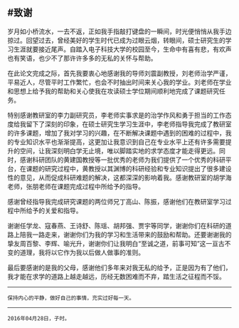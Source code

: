 #致谢
----
岁月如小桥流水，一去不返，正如我手指敲打键盘的一瞬间，时光便悄悄从我手边掠过。回望过去，曾经美好的学生时代已成为过眼云烟，转眼间，硕士研究生的学习生涯就要接近尾声。自踏入电子科技大学的校园至今，生命中有喜有悲，有欢声也有笑语，也少不了那许许多多的无私的关怀与帮助。

在此论文完成之际，首先我要衷心地感谢我的导师刘震副教授，刘老师治学严谨，平易近人，尽管平时工作繁忙，也会不时抽出时间来关心我的学业。刘老师在学业和思想上给予我的帮助和关心使我在攻读硕士学位期间顺利地完成了课题研究任务。

特别感谢教研室的李力副研究员，李老师实事求是的治学作风和勇于担当的工作态度给我留下了深刻的印象，在硕士研究生学习生涯中，李老师指导我完成了教研室的许多课题，增加了我对学习的兴趣，在不断解决课题中遇到的困难的过程中，我的专业知识水平也渐渐提高，这更加让我意识到自己在专业水平上还有许多需要提升的空间，让我深刻明白学无止境，唯以脚踏实地的求学态度才能走得更远。同时，感谢科研团队的黄建国教授等一批优秀的老师为我们提供了一个优秀的科研平台，在课题的研究过程中，黄教授以其渊博的科研经验和专业知识提出了很多建设性的意见，从而促成科研难题的解决，这都深深的影响着我。感谢教研室的胡学海老师，张朋老师在课题完成过程中所给予的指导。

感谢曾经指导我完成研究课题的两位师兄丁高山、陈振，感谢他们在教研室学习过程中所给予的关爱和指导。

谢谢任学龙、寇春燕、王诗舒、陈瑶、胡邦强、贾宇等同学，谢谢你们在科研的道路上陪我一路走来，谢谢你们为我的学习和生活带来的鼓励和帮助。还要谢谢我的挚友周百黎、李辉、喻光升，谢谢你们让我明白“至诚之道，前事可知”这一亘古不变的道理，我将以它作为我以后做人做事的准则。

最后要感谢的是我的父母，感谢他们多年来对我无私的给予，正是因为有了他们，我才能在求学的道路上越走越远，历经无数困难而不弃，踏生活之征程而不馁。

----

	保持内心的平静，做好自己的事情，充实过好每一天。

----

	2016年04月28日，子时。

